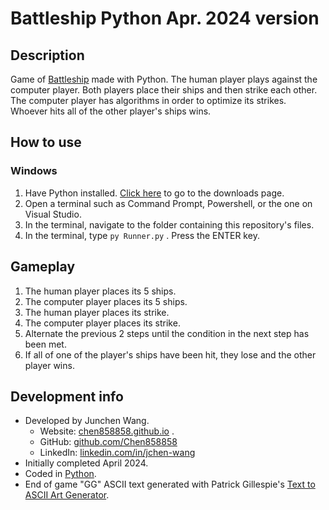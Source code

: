 # Battleship Python Apr. 2024 version

## Description
Game of [Battleship](https://en.wikipedia.org/wiki/Battleship_(game)) made with Python. The human player plays against the computer player. Both players place their ships and then strike each other. The computer player has algorithms in order to optimize its strikes. Whoever hits all of the other player's ships wins.

## How to use

### Windows
1. Have Python installed. [Click here](https://www.python.org/downloads/windows/) to go to the downloads page.
2. Open a terminal such as Command Prompt, Powershell, or the one on Visual Studio.
3. In the terminal, navigate to the folder containing this repository's files.
4. In the terminal, type `py Runner.py` . Press the ENTER key.

## Gameplay
1. The human player places its 5 ships.
2. The computer player places its 5 ships.
3. The human player places its strike.
4. The computer player places its strike.
5. Alternate the previous 2 steps until the condition in the next step has been met.
6. If all of one of the player's ships have been hit, they lose and the other player wins.

## Development info
* Developed by Junchen Wang.
	* Website: [chen858858.github.io](http://chen858858.github.io) .
	* GitHub: [github.com/Chen858858](http://github.com/Chen858858)
	* LinkedIn: [linkedin.com/in/jchen-wang](http://linkedin.com/in/jchen-wang)
* Initially completed April 2024.
* Coded in [Python](https://www.python.org/).
* End of game "GG" ASCII text generated with Patrick Gillespie's [Text to ASCII Art Generator](https://patorjk.com/software/taag).